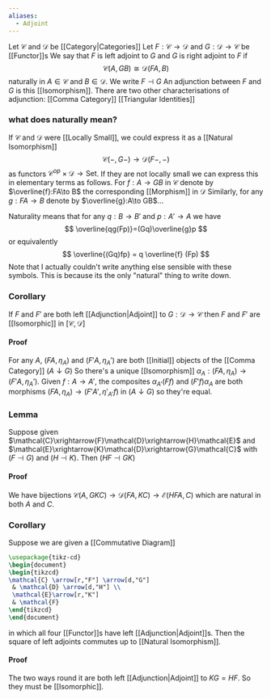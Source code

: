 ```yaml
---
aliases:
  - Adjoint
---
```

Let $\mathcal{C}$ and $\mathcal{D}$ be [[Category|Categories]]
Let $F:\mathcal{C}\to \mathcal{D}$ and $G:\mathcal{D}\to \mathcal{C}$ be [[Functor]]s
We say that $F$ is left adjoint to $G$ and $G$ is right adjoint to $F$ if
$$
\mathcal{C}(A,GB) \cong \mathcal{D}(FA,B)
$$
naturally in $A\in \mathcal{C}$ and $B\in \mathcal{D}$. We write $F\dashv G$
An adjunction between $F$ and $G$ is this [[Isomorphism]].
There are two other characterisations of adjunction:
[[Comma Category]]
[[Triangular Identities]]
### what does naturally mean?
If $\mathcal{C}$ and $\mathcal{D}$ were [[Locally Small]], we could express it as a [[Natural Isomorphism]] 
$$
\mathcal{C}(-,G-) \to \mathcal{D}(F-,-)
$$
as functors $\mathcal{C}^{op}\times \mathcal{D}\to \mathrm{Set}$.
If they are not locally small we can express this in elementary terms as follows.
For $f:A\to GB$ in $\mathcal{C}$ denote by $\overline{f}:FA\to B$ the corresponding [[Morphism]] in $\mathcal{D}$
Similarly, for any $g:FA\to B$ denote by $\overline{g}:A\to GB$...

Naturality means that for any $q:B\to B'$ and $p:A'\to A$ we have
$$
\overline{qg(Fp)}=(Gq)\overline{g}p
$$
or equivalently 
$$
\overline{(Gq)fp} = q \overline{f} (Fp)
$$
Note that I actually couldn't write anything else sensible with these symbols.
This is because its the only "natural" thing to write down.
### Corollary
If $F$ and $F'$ are both left [[Adjunction|Adjoint]] to $G:\mathcal{D}\to \mathcal{C}$
then $F$ and $F'$ are [[Isomorphic]] in $[\mathcal{C},\mathcal{D}]$
#### Proof
For any $A$, $(FA,\eta_{A})$ and $(F'A,\eta_{A}')$ are both [[Initial]] objects 
of the [[Comma Category]] $(A\downarrow G)$
So there's a unique [[Isomorphism]] $\alpha_{A}:(FA,\eta_{A})\to(F'A,\eta_{A}')$.
Given $f:A\to A'$, the composites $\alpha_{A'}(Ff)$ and $(F'f)\alpha_{A}$ 
are both morphisms $(FA,\eta_{A})\to(F'A',\eta'_{A'}f)$ in $(A\downarrow G)$ 
so they're equal.
### Lemma
Suppose given $\mathcal{C}\xrightarrow{F}\mathcal{D}\xrightarrow{H}\mathcal{E}$ and $\mathcal{E}\xrightarrow{K}\mathcal{D}\xrightarrow{G}\mathcal{C}$
with $(F\dashv G)$ and $(H\dashv K)$.
Then $(HF\dashv GK)$
#### Proof
We have bijections $\mathcal{C}(A,GKC)\to \mathcal{D}(FA,KC)\to \mathcal{E}(HFA,C)$
which are natural in both $A$ and $C$.
### Corollary
Suppose we are given a [[Commutative Diagram]]
```tikz
\usepackage{tikz-cd}
\begin{document}
\begin{tikzcd}
\mathcal{C} \arrow[r,"F"] \arrow[d,"G"]
 & \mathcal{D} \arrow[d,"H"] \\
 \mathcal{E}\arrow[r,"K"]
 & \mathcal{F}
\end{tikzcd}
\end{document}
```
in which all four [[Functor]]s have left [[Adjunction|Adjoint]]s.
Then the square of left adjoints commutes up to [[Natural Isomorphism]].
#### Proof
The two ways round it are both left [[Adjunction|Adjoint]] to $KG=HF$.
So they must be [[Isomorphic]].

